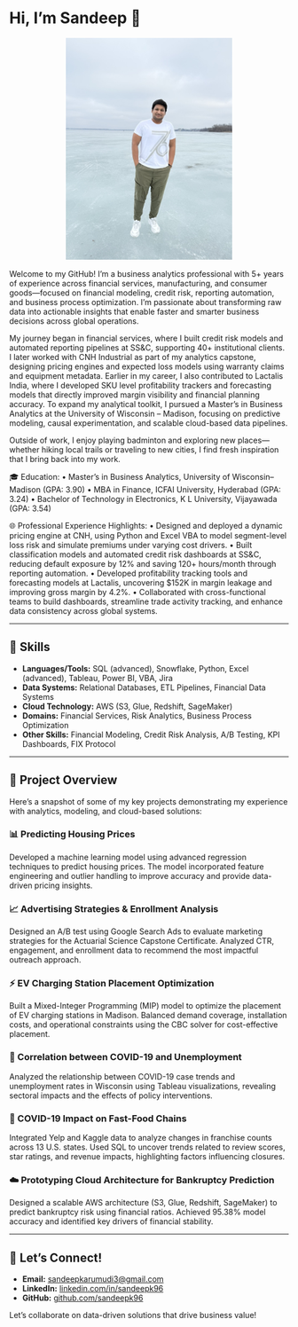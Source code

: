 # Hi, I’m Sandeep 👋


<p align="center">
  <img src="B1F03C2C-B019-4A16-BAA5-CA78E1C07A44_1_105_c.jpeg" alt="Sandeep Reddy Karumudi" width="300"/>
</p>



Welcome to my GitHub! I’m a business analytics professional with 5+ years of experience across financial services, manufacturing, and consumer goods—focused on financial modeling, credit risk, reporting automation, and business process optimization. I’m passionate about transforming raw data into actionable insights that enable faster and smarter business decisions across global operations.

My journey began in financial services, where I built credit risk models and automated reporting pipelines at SS&C, supporting 40+ institutional clients. I later worked with CNH Industrial as part of my analytics capstone, designing pricing engines and expected loss models using warranty claims and equipment metadata. Earlier in my career, I also contributed to Lactalis India, where I developed SKU level profitability trackers and forecasting models that directly improved margin visibility and financial planning accuracy. To expand my analytical toolkit, I pursued a Master’s in Business Analytics at the University of Wisconsin – Madison, focusing on predictive modeling, causal experimentation, and scalable cloud-based data pipelines.

Outside of work, I enjoy playing badminton and exploring new places—whether hiking local trails or traveling to new cities, I find fresh inspiration that I bring back into my work.

🎓 Education:
	•	Master’s in Business Analytics, University of Wisconsin–Madison (GPA: 3.90)
	•	MBA in Finance, ICFAI University, Hyderabad (GPA: 3.24)
	•	Bachelor of Technology in Electronics, K L University, Vijayawada (GPA: 3.54)

🌐 Professional Experience Highlights:
	•	Designed and deployed a dynamic pricing engine at CNH, using Python and Excel VBA to model segment-level loss risk and simulate premiums under varying cost drivers.
	•	Built classification models and automated credit risk dashboards at SS&C, reducing default exposure by 12% and saving 120+ hours/month through reporting automation.
	•	Developed profitability tracking tools and forecasting models at Lactalis, uncovering $152K in margin leakage and improving gross margin by 4.2%.
	•	Collaborated with cross-functional teams to build dashboards, streamline trade activity tracking, and enhance data consistency across global systems. 

---

## 💼 Skills

- **Languages/Tools:** SQL (advanced), Snowflake, Python, Excel (advanced), Tableau, Power BI, VBA, Jira 
- **Data Systems:** Relational Databases, ETL Pipelines, Financial Data Systems  
- **Cloud Technology:** AWS (S3, Glue, Redshift, SageMaker)  
- **Domains:** Financial Services, Risk Analytics, Business Process Optimization  
- **Other Skills:** Financial Modeling, Credit Risk Analysis, A/B Testing, KPI Dashboards, FIX Protocol  

---

## 🚀 Project Overview

Here’s a snapshot of some of my key projects demonstrating my experience with analytics, modeling, and cloud-based solutions:  

### 📊 Predicting Housing Prices  
Developed a machine learning model using advanced regression techniques to predict housing prices. The model incorporated feature engineering and outlier handling to improve accuracy and provide data-driven pricing insights.  

### 📈 Advertising Strategies & Enrollment Analysis  
Designed an A/B test using Google Search Ads to evaluate marketing strategies for the Actuarial Science Capstone Certificate. Analyzed CTR, engagement, and enrollment data to recommend the most impactful outreach approach.  

### ⚡ EV Charging Station Placement Optimization  
Built a Mixed-Integer Programming (MIP) model to optimize the placement of EV charging stations in Madison. Balanced demand coverage, installation costs, and operational constraints using the CBC solver for cost-effective placement.  

### 🔗 Correlation between COVID-19 and Unemployment  
Analyzed the relationship between COVID-19 case trends and unemployment rates in Wisconsin using Tableau visualizations, revealing sectoral impacts and the effects of policy interventions.  

### 🍔 COVID-19 Impact on Fast-Food Chains  
Integrated Yelp and Kaggle data to analyze changes in franchise counts across 13 U.S. states. Used SQL to uncover trends related to review scores, star ratings, and revenue impacts, highlighting factors influencing closures.  

### ☁️ Prototyping Cloud Architecture for Bankruptcy Prediction  
Designed a scalable AWS architecture (S3, Glue, Redshift, SageMaker) to predict bankruptcy risk using financial ratios. Achieved 95.38% model accuracy and identified key drivers of financial stability.  

---

## 🤝 Let’s Connect!

- **Email:** [sandeepkarumudi3@gmail.com](mailto:sandeepkarumudi3@gmail.com)  
- **LinkedIn:** [linkedin.com/in/sandeepk96](https://www.linkedin.com/in/sandeepk96)  
- **GitHub:** [github.com/sandeepk96](https://github.com/sandeepk96)  

Let’s collaborate on data-driven solutions that drive business value!
